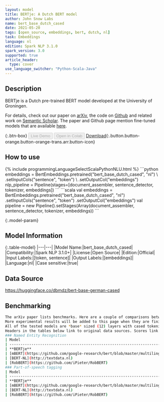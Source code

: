```yaml
---
layout: model
title: BERTje: A Dutch BERT model
author: John Snow Labs
name: bert_base_dutch_cased
date: 2021-05-20
tags: [open_source, embeddings, bert, dutch, nl]
task: Embeddings
language: nl
edition: Spark NLP 3.1.0
spark_version: 3.0
supported: true
article_header:
  type: cover
use_language_switcher: "Python-Scala-Java"
---
```


## Description

BERTje is a Dutch pre-trained BERT model developed at the University of Groningen.

For details, check out our paper on [arXiv](https://arxiv.org/abs/1912.09582), the code on [Github](https://github.com/wietsedv/bertje) and related work on [Semantic Scholar](https://www.semanticscholar.org/paper/BERTje%3A-A-Dutch-BERT-Model-Vries-Cranenburgh/a4d5e425cac0bf84c86c0c9f720b6339d6288ffa).
The paper and Github page mention fine-tuned models that are available [here](https://huggingface.co/wietsedv).

{:.btn-box}
<button class="button button-orange" disabled>Live Demo</button>
<button class="button button-orange" disabled>Open in Colab</button>
[Download](https://s3.amazonaws.com/auxdata.johnsnowlabs.com/public/models/bert_base_dutch_cased_nl_3.1.0_3.0_1621500934814.zip){:.button.button-orange.button-orange-trans.arr.button-icon}

## How to use



<div class="tabs-box" markdown="1">
{% include programmingLanguageSelectScalaPythonNLU.html %}
```python
embeddings = BertEmbeddings.pretrained("bert_base_dutch_cased", "nl") \
      .setInputCols("sentence", "token") \
      .setOutputCol("embeddings")
nlp_pipeline = Pipeline(stages=[document_assembler, sentence_detector, tokenizer, embeddings])
```
```scala
val embeddings = BertEmbeddings.pretrained("bert_base_dutch_cased", "nl")
      .setInputCols("sentence", "token")
      .setOutputCol("embeddings")
val pipeline = new Pipeline().setStages(Array(document_assembler, sentence_detector, tokenizer, embeddings))
```
</div>

{:.model-param}
## Model Information

{:.table-model}
|---|---|
|Model Name:|bert_base_dutch_cased|
|Compatibility:|Spark NLP 3.1.0+|
|License:|Open Source|
|Edition:|Official|
|Input Labels:|[token, sentence]|
|Output Labels:|[embeddings]|
|Language:|nl|
|Case sensitive:|true|

## Data Source

https://huggingface.co/dbmdz/bert-base-german-cased


## Benchmarking

```bash
The arXiv paper lists benchmarks. Here are a couple of comparisons between BERTje, multilingual BERT, BERT-NL, and RobBERT that were done after writing the paper. Unlike some other comparisons, the fine-tuning procedures for these benchmarks are identical for each pre-trained model. You may be able to achieve higher scores for individual models by optimizing fine-tuning procedures.
More experimental results will be added to this page when they are finished. Technical details about how a fine-tuned these models will be published later as well as downloadable fine-tuned checkpoints.
All of the tested models are *base* sized (12) layers with cased tokenization.
Headers in the tables below link to original data sources. Scores link to the model pages that correspond to that specific fine-tuned model. These tables will be updated when more simple fine-tuned models are made available.
### Named Entity Recognition
| Model                                                                        | [CoNLL-2002](https://www.clips.uantwerpen.be/conll2002/ner/)                                  | [SoNaR-1](https://ivdnt.org/downloads/taalmaterialen/tstc-sonar-corpus)                   | spaCy UD LassySmall                                                                             |
| ---------------------------------------------------------------------------- | --------------------------------------------------------------------------------------------- | ----------------------------------------------------------------------------------------- | ----------------------------------------------------------------------------------------------- |
| **BERTje**                                                                   | [**90.24**](https://huggingface.co/wietsedv/bert-base-dutch-cased-finetuned-conll2002-ner)    | [**84.93**](https://huggingface.co/wietsedv/bert-base-dutch-cased-finetuned-sonar-ner)    | [86.10](https://huggingface.co/wietsedv/bert-base-dutch-cased-finetuned-udlassy-ner)            |
| [mBERT](https://github.com/google-research/bert/blob/master/multilingual.md) | [88.61](https://huggingface.co/wietsedv/bert-base-multilingual-cased-finetuned-conll2002-ner) | [84.19](https://huggingface.co/wietsedv/bert-base-multilingual-cased-finetuned-sonar-ner) | [**86.77**](https://huggingface.co/wietsedv/bert-base-multilingual-cased-finetuned-udlassy-ner) |
| [BERT-NL](http://textdata.nl)                                                | 85.05                                                                                         | 80.45                                                                                     | 81.62                                                                                           |
| [RobBERT](https://github.com/iPieter/RobBERT)                                | 84.72                                                                                         | 81.98                                                                                     | 79.84                                                                                           |
### Part-of-speech tagging
| Model                                                                        | [UDv2.5 LassySmall](https://universaldependencies.org/treebanks/nl_lassysmall/index.html) |
| ---------------------------------------------------------------------------- | ----------------------------------------------------------------------------------------- |
| **BERTje**                                                                   | **96.48**                                                                                 |
| [mBERT](https://github.com/google-research/bert/blob/master/multilingual.md) | 96.20                                                                                     |
| [BERT-NL](http://textdata.nl)                                                | 96.10                                                                                     |
| [RobBERT](https://github.com/iPieter/RobBERT)                                | 95.91                                                                                     |

```
